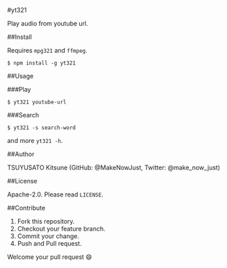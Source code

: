 #yt321

Play audio from youtube url.


##Install

Requires `mpg321` and `ffmpeg`.

```
$ npm install -g yt321
```

##Usage

###Play

```
$ yt321 youtube-url
```

###Search

```
$ yt321 -s search-word
```

and more `yt321 -h`.


##Author

TSUYUSATO Kitsune (GitHub: @MakeNowJust, Twitter: @make\_now\_just)


##License

Apache-2.0. Please read `LICENSE`.


##Contribute

  1. Fork this repository.
  2. Checkout your feature branch.
  3. Commit your change.
  4. Push and Pull request.

Welcome your pull request :smile:
